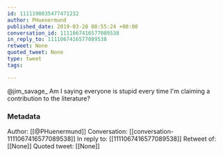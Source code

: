 ```yaml
---
id: 1111190035477471232
author: PHuenermund
published_date: 2019-03-28 08:55:24 +00:00
conversation_id: 1111067416577089538
in_reply_to: 1111067416577089538
retweet: None
quoted_tweet: None
type: tweet
tags:

---
```


@jim_savage_ Am I saying everyone is stupid every time I'm claiming a contribution to the literature?

### Metadata

Author: [[@PHuenermund]]
Conversation: [[conversation-1111067416577089538]]
In reply to: [[1111067416577089538]]
Retweet of: [[None]]
Quoted tweet: [[None]]
